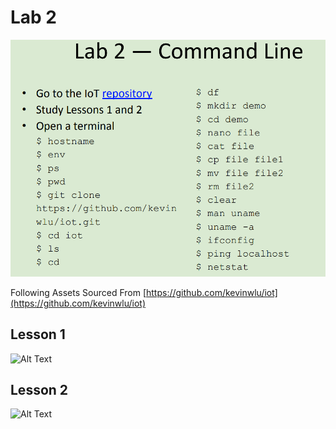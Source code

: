# Lab 2

![Alt Text](https://github.com/JohnMFB/CPE-322/blob/main/Assets/Lab_2.png)

Following Assets Sourced From [https://github.com/kevinwlu/iot](https://github.com/kevinwlu/iot)

## Lesson 1

![Alt Text](https://github.com/kevinwlu/iot/blob/master/lesson1/architecture.png)

## Lesson 2

![Alt Text](https://github.com/kevinwlu/iot/blob/master/lesson2/breadboard.jpg)
